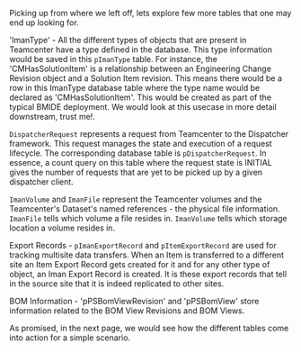 Picking up from where we left off, lets explore few more tables that one may end up looking for.

'ImanType' - All the different types of objects that are present in Teamcenter have a type defined in the database. This type information would be saved in this `pImanType` table. For instance, the 'CMHasSolutionItem' is a relationship between an Engineering Change Revision object and a Solution Item revision. This means there would be a row in this ImanType database table where the type name would be declared as 'CMHasSolutionItem'. This would be created as part of the typical BMIDE deployment. We would look at this usecase in more detail downstream, trust me!.

`DispatcherRequest` represents a request from Teamcenter to the Dispatcher framework. This request manages the state and 
execution of a request lifecycle. The corresponding database table is `pDispatcherRequest`. In essence, a count query on this table where the request state is INITIAL gives the number of requests that are yet to be picked up by a given dispatcher client.

`ImanVolume` and `ImanFile` represent the Teamcenter volumes and the Teamcenter's Dataset's named references - the physical file information. `ImanFile` tells which volume a file resides in. `ImanVolume` tells which storage location a volume resides in.

Export Records - `pImanExportRecord` and `pItemExportRecord` are used for tracking multisite data transfers. When an Item is transferred to a different site an Item Export Record gets created for it and for any other type of object, an Iman Export Record is created. It is these export records that tell in the source site that it is indeed replicated to other sites.

BOM Information - 'pPSBomViewRevision' and 'pPSBomView' store information related to the BOM View Revisions and BOM Views.

As promised, in the next page, we would see how the different tables come into action for a simple scenario.

